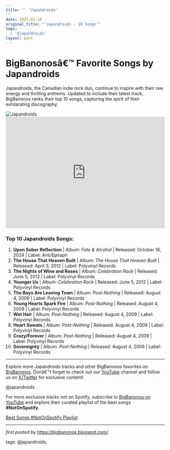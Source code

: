 ```yaml
---
title: "' 'Japandroids'
'"
date: 2025-01-16
original_title: "'Japandroids - 10 Songs'"
tags:
  - '@japandroids'
layout: post
---
```

<!-- Title of the Post -->
<h1>BigBanonosâ€™ Favorite Songs by Japandroids</h1> <!-- Introductory Text -->
<p>Japandroids, the Canadian indie rock duo, continue to inspire with their raw energy and thrilling anthems. Updated to include their latest track, BigBanonos ranks their top 10 songs, capturing the spirit of their exhilarating discography.</p> <!-- Featured Image -->
<div> <img src="https://i.scdn.co/image/ab67616d00001e02f491e7fdb94588792b12b7fe" alt="Japandroids">
</div> <!-- Spotify Embed -->
<div> <iframe src="https://open.spotify.com/embed/playlist/0WKHrXCfmj8spjrXj84vmZ?utm_source=generator" width="100%" height="352" frameBorder="0" allowfullscreen="" allow="autoplay; clipboard-write; encrypted-media; fullscreen; picture-in-picture" loading="lazy"></iframe>
</div> <!-- Song Information -->
<h3>Top 10 Japandroids Songs:</h3>
<ol> <li><strong>Upon Sober Reflection</strong> | Album: <em>Fate & Alcohol</em> | Released: October 18, 2024 | Label: Anti/Epitaph</li> <li><strong>The House That Heaven Built</strong> | Album: <em>The House That Heaven Built</em> | Released: April 3, 2012 | Label: Polyvinyl Records</li> <li><strong>The Nights of Wine and Roses</strong> | Album: <em>Celebration Rock</em> | Released: June 5, 2012 | Label: Polyvinyl Records</li> <li><strong>Younger Us</strong> | Album: <em>Celebration Rock</em> | Released: June 5, 2012 | Label: Polyvinyl Records</li> <li><strong>The Boys Are Leaving Town</strong> | Album: <em>Post-Nothing</em> | Released: August 4, 2009 | Label: Polyvinyl Records</li> <li><strong>Young Hearts Spark Fire</strong> | Album: <em>Post-Nothing</em> | Released: August 4, 2009 | Label: Polyvinyl Records</li> <li><strong>Wet Hair</strong> | Album: <em>Post-Nothing</em> | Released: August 4, 2009 | Label: Polyvinyl Records</li> <li><strong>Heart Sweats</strong> | Album: <em>Post-Nothing</em> | Released: August 4, 2009 | Label: Polyvinyl Records</li> <li><strong>Crazy/Forever</strong> | Album: <em>Post-Nothing</em> | Released: August 4, 2009 | Label: Polyvinyl Records</li> <li><strong>Sovereignty</strong> | Album: <em>Post-Nothing</em> | Released: August 4, 2009 | Label: Polyvinyl Records</li>
</ol> <!-- Footer Links -->
<hr />
<p>Explore more Japandroids tracks and other BigBanonos favorites on <a href="https://bigbanonos.blogspot.com/" target="_blank">BigBanonos</a>. Donâ€™t forget to check out our <a href="https://www.youtube.com/@BigBanonos" target="_blank">YouTube</a> channel and follow us on <a href="https://x.com/bigbanonos" target="_blank">X/Twitter</a> for exclusive content!</p> <!-- Tags -->
<p>@japandroids</p>


<!--Subscribe and Playlist Links-->
<div>
    <p>For more exclusive tracks not on Spotify, subscribe to <a href="https://www.youtube.com/@BigBanonos" target="_blank">BigBanonos on YouTube</a> and explore their curated playlist of the best songs <strong>#NotOnSpotify</strong>.</p>
    <p><a href="https://www.youtube.com/playlist?list=PLtuNtuTatqI0kFahUCbtbfenC_ET5O_tr" target="_blank">Best Songs #NotOnSpotify Playlist<br /></a></p></div>

<hr />

<p><em>first posted by</em> <a href="https://bigbanonos.blogspot.com/" rel="noopener" target="_new">https://bigbanonos.blogspot.com/</a></p>

<p>tags: @japandroids,</p>
